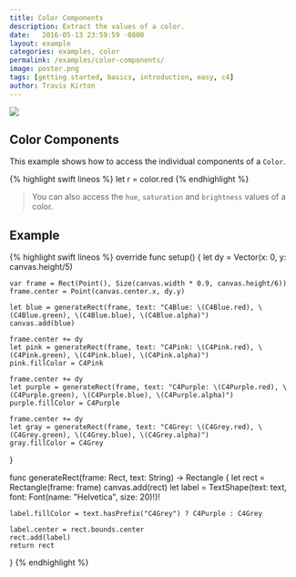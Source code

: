 ```yaml
---
title: Color Components
description: Extract the values of a color.
date:   2016-05-13 23:59:59 -0800
layout: example
categories: examples, color
permalink: /examples/color-components/
image: poster.png
tags: [getting started, basics, introduction, easy, c4]
author: Travis Kirton
---
```

![](components.png)

## Color Components
This example shows how to access the individual components of a `Color`.

{% highlight swift lineos %}
let r = color.red
{% endhighlight %}

> You can also access the `hue`, `saturation` and `brightness` values of a color.

## Example
{% highlight swift lineos %}
override func setup() {
    let dy = Vector(x: 0, y: canvas.height/5)

    var frame = Rect(Point(), Size(canvas.width * 0.9, canvas.height/6))
    frame.center = Point(canvas.center.x, dy.y)

    let blue = generateRect(frame, text: "C4Blue: \(C4Blue.red), \(C4Blue.green), \(C4Blue.blue), \(C4Blue.alpha)")
    canvas.add(blue)

    frame.center += dy
    let pink = generateRect(frame, text: "C4Pink: \(C4Pink.red), \(C4Pink.green), \(C4Pink.blue), \(C4Pink.alpha)")
    pink.fillColor = C4Pink

    frame.center += dy
    let purple = generateRect(frame, text: "C4Purple: \(C4Purple.red), \(C4Purple.green), \(C4Purple.blue), \(C4Purple.alpha)")
    purple.fillColor = C4Purple

    frame.center += dy
    let gray = generateRect(frame, text: "C4Grey: \(C4Grey.red), \(C4Grey.green), \(C4Grey.blue), \(C4Grey.alpha)")
    gray.fillColor = C4Grey
}

func generateRect(frame: Rect, text: String) -> Rectangle {
    let rect = Rectangle(frame: frame)
    canvas.add(rect)
    let label = TextShape(text: text, font: Font(name: "Helvetica", size: 20)!)!

    label.fillColor = text.hasPrefix("C4Grey") ? C4Purple : C4Grey

    label.center = rect.bounds.center
    rect.add(label)
    return rect
}
{% endhighlight %}
